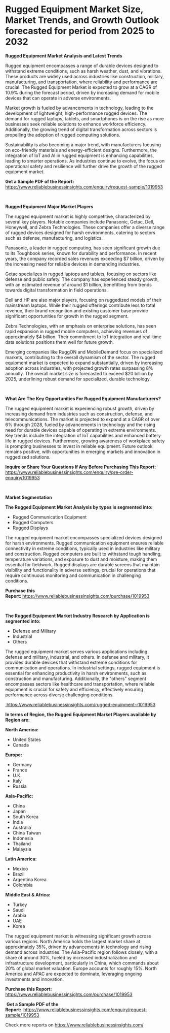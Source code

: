 <p><h1>Rugged Equipment Market Size, Market Trends, and Growth Outlook forecasted for period from 2025 to 2032</h1></p><p><strong>Rugged Equipment Market Analysis and Latest Trends</strong></p>
<p><p>Rugged equipment encompasses a range of durable devices designed to withstand extreme conditions, such as harsh weather, dust, and vibrations. These products are widely used across industries like construction, military, manufacturing, and transportation, where reliability and performance are crucial. The Rugged Equipment Market is expected to grow at a CAGR of 10.9% during the forecast period, driven by increasing demand for mobile devices that can operate in adverse environments.</p><p>Market growth is fueled by advancements in technology, leading to the development of lightweight, high-performance rugged devices. The demand for rugged laptops, tablets, and smartphones is on the rise as more businesses seek reliable solutions to enhance workforce efficiency. Additionally, the growing trend of digital transformation across sectors is propelling the adoption of rugged computing solutions. </p><p>Sustainability is also becoming a major trend, with manufacturers focusing on eco-friendly materials and energy-efficient designs. Furthermore, the integration of IoT and AI in rugged equipment is enhancing capabilities, leading to smarter operations. As industries continue to evolve, the focus on operational safety and resilience will further drive the growth of the rugged equipment market.</p></p>
<p><strong>Get a Sample PDF of the Report:&nbsp;</strong> <a href="https://www.reliablebusinessinsights.com/enquiry/request-sample/1019953?utm_campaign=3050&utm_medium=2&utm_source=Github&utm_content=ia&utm_term=06042025&utm_id=rugged-equipment">https://www.reliablebusinessinsights.com/enquiry/request-sample/1019953</a></p>
<p>&nbsp;</p>
<p><strong>Rugged Equipment Major Market Players</strong></p>
<p><p>The rugged equipment market is highly competitive, characterized by several key players. Notable companies include Panasonic, Getac, Dell, Honeywell, and Zebra Technologies. These companies offer a diverse range of rugged devices designed for harsh environments, catering to sectors such as defense, manufacturing, and logistics.</p><p>Panasonic, a leader in rugged computing, has seen significant growth due to its Toughbook series, known for durability and performance. In recent years, the company recorded sales revenues exceeding $7 billion, driven by the increasing need for reliable devices in demanding industries.</p><p>Getac specializes in rugged laptops and tablets, focusing on sectors like defense and public safety. The company has experienced steady growth, with an estimated revenue of around $1 billion, benefitting from trends towards digital transformation in field operations.</p><p>Dell and HP are also major players, focusing on ruggedized models of their mainstream laptops. While their rugged offerings contribute less to total revenue, their brand recognition and existing customer base provide significant opportunities for growth in the rugged segment.</p><p>Zebra Technologies, with an emphasis on enterprise solutions, has seen rapid expansion in rugged mobile computers, achieving revenues of approximately $4 billion. Their commitment to IoT integration and real-time data solutions positions them well for future growth.</p><p>Emerging companies like RuggON and MobileDemand focus on specialized markets, contributing to the overall dynamism of the sector. The rugged equipment market is expected to expand substantially, driven by increasing adoption across industries, with projected growth rates surpassing 8% annually. The overall market size is forecasted to exceed $20 billion by 2025, underlining robust demand for specialized, durable technology.</p></p>
<p>&nbsp;</p>
<p><strong>What Are The Key Opportunities For Rugged Equipment Manufacturers?</strong></p>
<p><p>The rugged equipment market is experiencing robust growth, driven by increasing demand from industries such as construction, defense, and telecommunications. The market is projected to expand at a CAGR of over 6% through 2028, fueled by advancements in technology and the rising need for durable devices capable of operating in extreme environments. Key trends include the integration of IoT capabilities and enhanced battery life in rugged devices. Furthermore, growing awareness of workplace safety is prompting businesses to invest in reliable equipment. Future outlook remains positive, with opportunities in emerging markets and innovation in ruggedized solutions.</p></p>
<p><strong>Inquire or Share Your Questions If Any Before Purchasing This Report:</strong> <a href="https://www.reliablebusinessinsights.com/enquiry/pre-order-enquiry/1019953?utm_campaign=3050&utm_medium=2&utm_source=Github&utm_content=ia&utm_term=06042025&utm_id=rugged-equipment">https://www.reliablebusinessinsights.com/enquiry/pre-order-enquiry/1019953</a></p>
<p>&nbsp;</p>
<p><strong>Market Segmentation</strong></p>
<p><strong>The Rugged Equipment Market Analysis by types is segmented into:</strong></p>
<p><ul><li>Rugged Communication Equipment</li><li>Rugged Computers</li><li>Rugged Displays</li></ul></p>
<p><p>The rugged equipment market encompasses specialized devices designed for harsh environments. Rugged communication equipment ensures reliable connectivity in extreme conditions, typically used in industries like military and construction. Rugged computers are built to withstand tough handling, temperature variations, and exposure to dust and moisture, making them essential for fieldwork. Rugged displays are durable screens that maintain visibility and functionality in adverse settings, crucial for operations that require continuous monitoring and communication in challenging conditions.</p></p>
<p><strong>Purchase this Report:&nbsp;</strong><a href="https://www.reliablebusinessinsights.com/purchase/1019953?utm_campaign=3050&utm_medium=2&utm_source=Github&utm_content=ia&utm_term=06042025&utm_id=rugged-equipment">https://www.reliablebusinessinsights.com/purchase/1019953</a></p>
<p>&nbsp;</p>
<p><strong>The Rugged Equipment Market Industry Research by Application is segmented into:</strong></p>
<p><ul><li>Defense and Military</li><li>Industrial</li><li>Others</li></ul></p>
<p><p>The rugged equipment market serves various applications including defense and military, industrial, and others. In defense and military, it provides durable devices that withstand extreme conditions for communication and operations. In industrial settings, rugged equipment is essential for enhancing productivity in harsh environments, such as construction and manufacturing. Additionally, the "others" segment encompasses sectors like healthcare and transportation, where reliable equipment is crucial for safety and efficiency, effectively ensuring performance across diverse challenging conditions.</p></p>
<p><a href="https://www.reliablebusinessinsights.com/rugged-equipment-r1019953?utm_campaign=3050&utm_medium=2&utm_source=Github&utm_content=ia&utm_term=06042025&utm_id=rugged-equipment">&nbsp;https://www.reliablebusinessinsights.com/rugged-equipment-r1019953</a></p>
<p><strong>In terms of Region, the Rugged Equipment Market Players available by Region are:</strong></p>
<p>
    <p> <strong> North America: </strong>
        <ul>
            <li>United States</li>
            <li>Canada</li>
        </ul>
        </p> 
    <p> <strong> Europe: </strong>
        <ul>
            <li>Germany</li>
            <li>France</li>
            <li>U.K.</li>
            <li>Italy</li>
            <li>Russia</li>
        </ul>
        </p> 
    <p> <strong> Asia-Pacific: </strong>
        <ul>
            <li>China</li>
            <li>Japan</li>
            <li>South Korea</li>
            <li>India</li>
            <li>Australia</li>
            <li>China Taiwan</li>
            <li>Indonesia</li>
            <li>Thailand</li>
            <li>Malaysia</li>
        </ul>
        </p> 
    <p> <strong> Latin America: </strong>
        <ul>
            <li>Mexico</li>
            <li>Brazil</li>
            <li>Argentina Korea</li>
            <li>Colombia</li>
        </ul>
        </p> 
    <p> <strong> Middle East & Africa: </strong>
        <ul>
            <li>Turkey</li>
            <li>Saudi</li>
            <li>Arabia</li>
            <li>UAE</li>
            <li>Korea</li>
        </ul>
    </p>
    </p>
<p><p>The rugged equipment market is witnessing significant growth across various regions. North America holds the largest market share at approximately 35%, driven by advancements in technology and rising demand across industries. The Asia-Pacific region follows closely, with a share of around 30%, fueled by increased industrialization and infrastructure development, particularly in China, which commands about 20% of global market valuation. Europe accounts for roughly 15%. North America and APAC are expected to dominate, leveraging ongoing investments and innovation.</p></p>
<p><strong>Purchase this Report: </strong><a href="https://www.reliablebusinessinsights.com/purchase/1019953?utm_campaign=3050&utm_medium=2&utm_source=Github&utm_content=ia&utm_term=06042025&utm_id=rugged-equipment">https://www.reliablebusinessinsights.com/purchase/1019953</a></p>
<p>&nbsp;<strong>Get a Sample PDF of the Report:&nbsp;&nbsp;</strong><a href="https://www.reliablebusinessinsights.com/enquiry/request-sample/1019953?utm_campaign=3050&utm_medium=2&utm_source=Github&utm_content=ia&utm_term=06042025&utm_id=rugged-equipment">https://www.reliablebusinessinsights.com/enquiry/request-sample/1019953</a></p>
<p><strong></strong></p>
<p>Check more reports on <a href="https://www.reliablebusinessinsights.com/?utm_campaign=3050&utm_medium=2&utm_source=Github&utm_content=ia&utm_term=06042025&utm_id=rugged-equipment">https://www.reliablebusinessinsights.com/</a></p>